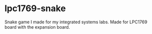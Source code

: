 # lpc1769-snake
Snake game I made for my integrated systems labs. Made for LPC1769 board with the expansion board.
